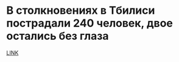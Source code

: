 # В столкновениях в Тбилиси пострадали 240 человек, двое остались без глаза



[LINK](https://varlamov.ru/3486493.html)